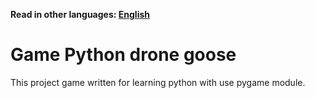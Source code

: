 **Read in other languages: [English](README.md)**

# Game Python drone goose

This project game written for learning python with use pygame module.
